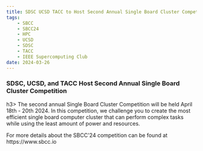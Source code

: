 ```yaml
---
title: SDSC UCSD TACC to Host Second Annual Single Board Cluster Competition 
tags:
    - SBCC
    - SBCC24
    - HPC
    - UCSD
    - SDSC
    - TACC
    - IEEE Supercomputing Club
date: 2024-03-26
---
```


<h3>SDSC, UCSD, and TACC Host Second Annual Single Board Cluster Competition</h3>h3>
The second annual Single Board Cluster Competition will be held April 18th - 20th 2024.  In this competition, we challenge you to create the most efficient single board computer cluster that can perform complex tasks while using the least amount of power and resources.

<p>
For more details about the SBCC'24 competition can be found at https://www.sbcc.io
</p>

<p>
</p>

